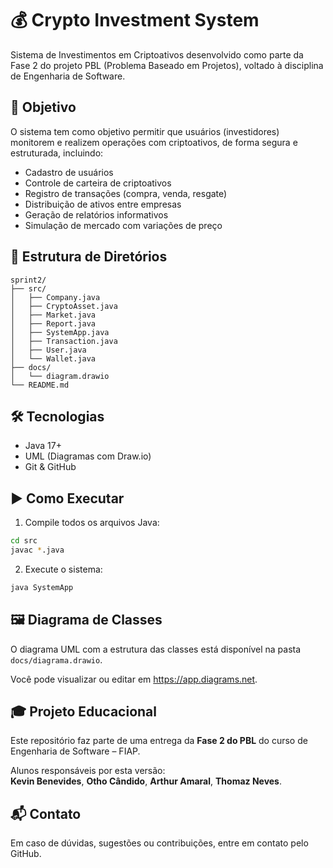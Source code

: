 # 💰 Crypto Investment System

Sistema de Investimentos em Criptoativos desenvolvido como parte da Fase 2 do projeto PBL (Problema Baseado em Projetos), voltado à disciplina de Engenharia de Software.

## 📌 Objetivo

O sistema tem como objetivo permitir que usuários (investidores) monitorem e realizem operações com criptoativos, de forma segura e estruturada, incluindo:

- Cadastro de usuários
- Controle de carteira de criptoativos
- Registro de transações (compra, venda, resgate)
- Distribuição de ativos entre empresas
- Geração de relatórios informativos
- Simulação de mercado com variações de preço

## 📁 Estrutura de Diretórios

```
sprint2/
├── src/
│   ├── Company.java
│   ├── CryptoAsset.java
│   ├── Market.java
│   ├── Report.java
│   ├── SystemApp.java
│   ├── Transaction.java
│   ├── User.java
│   └── Wallet.java
├── docs/
│   └── diagram.drawio
└── README.md
```

## 🛠️ Tecnologias

- Java 17+
- UML (Diagramas com Draw.io)
- Git & GitHub

## ▶️ Como Executar

1. Compile todos os arquivos Java:

```bash
cd src
javac *.java
```

2. Execute o sistema:

```bash
java SystemApp
```

## 🖼️ Diagrama de Classes

O diagrama UML com a estrutura das classes está disponível na pasta `docs/diagrama.drawio`.

Você pode visualizar ou editar em https://app.diagrams.net.

## 🎓 Projeto Educacional

Este repositório faz parte de uma entrega da **Fase 2 do PBL** do curso de Engenharia de Software – FIAP.

Alunos responsáveis por esta versão:  
**Kevin Benevides**,
**Otho Cândido**,
**Arthur Amaral**,
**Thomaz Neves**.

## 📬 Contato

Em caso de dúvidas, sugestões ou contribuições, entre em contato pelo GitHub.

